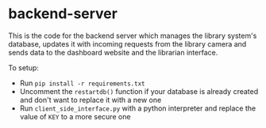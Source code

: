 # backend-server
This is the code for the backend server which manages the library system's database, updates it with incoming requests from the library camera and sends data to the dashboard website and the librarian interface.

To setup:
- Run `pip install -r requirements.txt`
- Uncomment the  `restartdb()` function if your database is already created and don't want to replace it with a new one
- Run `client_side_interface.py` with a python interpreter and replace the value of `KEY` to a more secure one
